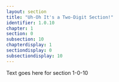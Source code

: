 ```yaml
---
layout: section
title: "Uh-Oh It's a Two-Digit Section!"
identifier: 1.0.10
chapter: 1
section: 0
subsection: 10
chapterdisplay: 1
sectiondisplay: 0
subsectiondisplay: 10
---
```


Text goes here for section 1-0-10
